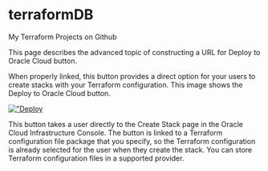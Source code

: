 # terraformDB
 My Terraform Projects on Github
<html>
    <head>
       
This page describes the advanced topic of constructing a URL for Deploy to Oracle Cloud button.

When properly linked, this button provides a direct option for your users to create stacks with your Terraform configuration.
This image shows the Deploy to Oracle Cloud button.

<p>
<a
href="https://cloud.oracle.com/resourcemanager/stacks/create?zipUrl=https://github.com/RawanAk/terraformDB/releases/download/v0.2-alpha/terraformfilesDemo1.zip" target="_blank">
<img
src="https://oci-resourcemanager-plugin.plugins.oci.oraclecloud.com/latest/deploy-to-oracle-cloud.svg"
alt=”Deploy to Oracle Cloud”/>
 </a>
 
 </p>

This button takes a user directly to the Create Stack page in the Oracle Cloud Infrastructure Console. The button is linked to a Terraform configuration file package that you specify, so the Terraform configuration is already selected for the user when they create the stack. You can store Terraform configuration files in a supported provider.
      
   </head>
    <body>
      
  
          
          
   </body>
</html> 
